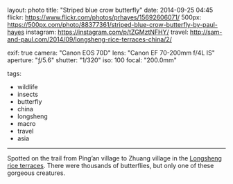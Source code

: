 layout: photo
title: "Striped blue crow butterfly"
date: 2014-09-25 04:45
flickr: https://www.flickr.com/photos/prhayes/15692606071/
500px: https://500px.com/photo/88377361/striped-blue-crow-butterfly-by-paul-hayes
instagram: https://instagram.com/p/tZGMztNFHY/
travel: http://sam-and-paul.com/2014/09/longsheng-rice-terraces-china/2/

exif: true
camera: "Canon EOS 70D"
lens: "Canon EF 70-200mm f/4L IS"
aperture: "ƒ/5.6"
shutter: "1/320"
iso: 100
focal: "200.0mm"

tags:
  - wildlife
  - insects
  - butterfly
  - china
  - longsheng
  - macro
  - travel
  - asia
---

Spotted on the trail from Ping’an village to Zhuang village in the [Longsheng rice terraces](http://sam-and-paul.com/2014/09/longsheng-rice-terraces-china/2/). There were thousands of butterflies, but only one of these gorgeous creatures.
